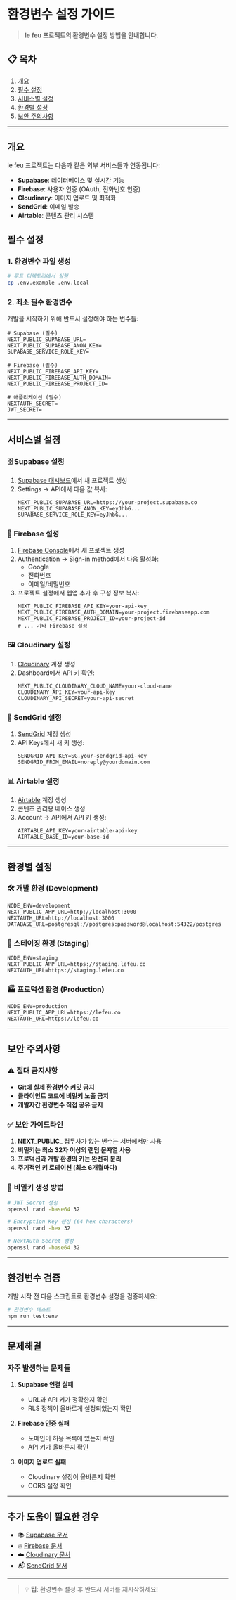 # 환경변수 설정 가이드

> **le feu 프로젝트의 환경변수 설정 방법을 안내합니다.**

## 📋 목차
1. [개요](#개요)
2. [필수 설정](#필수-설정)
3. [서비스별 설정](#서비스별-설정)
4. [환경별 설정](#환경별-설정)
5. [보안 주의사항](#보안-주의사항)

---

## 개요

le feu 프로젝트는 다음과 같은 외부 서비스들과 연동됩니다:
- **Supabase**: 데이터베이스 및 실시간 기능
- **Firebase**: 사용자 인증 (OAuth, 전화번호 인증)
- **Cloudinary**: 이미지 업로드 및 최적화
- **SendGrid**: 이메일 발송
- **Airtable**: 콘텐츠 관리 시스템

## 필수 설정

### 1. 환경변수 파일 생성
```bash
# 루트 디렉토리에서 실행
cp .env.example .env.local
```

### 2. 최소 필수 환경변수
개발을 시작하기 위해 반드시 설정해야 하는 변수들:

```env
# Supabase (필수)
NEXT_PUBLIC_SUPABASE_URL=
NEXT_PUBLIC_SUPABASE_ANON_KEY=
SUPABASE_SERVICE_ROLE_KEY=

# Firebase (필수)
NEXT_PUBLIC_FIREBASE_API_KEY=
NEXT_PUBLIC_FIREBASE_AUTH_DOMAIN=
NEXT_PUBLIC_FIREBASE_PROJECT_ID=

# 애플리케이션 (필수)
NEXTAUTH_SECRET=
JWT_SECRET=
```

---

## 서비스별 설정

### 🗄️ Supabase 설정

1. [Supabase 대시보드](https://supabase.com/dashboard)에서 새 프로젝트 생성
2. Settings → API에서 다음 값 복사:
   ```env
   NEXT_PUBLIC_SUPABASE_URL=https://your-project.supabase.co
   NEXT_PUBLIC_SUPABASE_ANON_KEY=eyJhbG...
   SUPABASE_SERVICE_ROLE_KEY=eyJhbG...
   ```

### 🔐 Firebase 설정

1. [Firebase Console](https://console.firebase.google.com/)에서 새 프로젝트 생성
2. Authentication → Sign-in method에서 다음 활성화:
   - Google
   - 전화번호
   - 이메일/비밀번호
3. 프로젝트 설정에서 웹앱 추가 후 구성 정보 복사:
   ```env
   NEXT_PUBLIC_FIREBASE_API_KEY=your-api-key
   NEXT_PUBLIC_FIREBASE_AUTH_DOMAIN=your-project.firebaseapp.com
   NEXT_PUBLIC_FIREBASE_PROJECT_ID=your-project-id
   # ... 기타 Firebase 설정
   ```

### 🖼️ Cloudinary 설정

1. [Cloudinary](https://cloudinary.com/) 계정 생성
2. Dashboard에서 API 키 확인:
   ```env
   NEXT_PUBLIC_CLOUDINARY_CLOUD_NAME=your-cloud-name
   CLOUDINARY_API_KEY=your-api-key
   CLOUDINARY_API_SECRET=your-api-secret
   ```

### 📧 SendGrid 설정

1. [SendGrid](https://sendgrid.com/) 계정 생성
2. API Keys에서 새 키 생성:
   ```env
   SENDGRID_API_KEY=SG.your-sendgrid-api-key
   SENDGRID_FROM_EMAIL=noreply@yourdomain.com
   ```

### 📊 Airtable 설정

1. [Airtable](https://airtable.com/) 계정 생성
2. 콘텐츠 관리용 베이스 생성
3. Account → API에서 API 키 생성:
   ```env
   AIRTABLE_API_KEY=your-airtable-api-key
   AIRTABLE_BASE_ID=your-base-id
   ```

---

## 환경별 설정

### 🛠️ 개발 환경 (Development)
```env
NODE_ENV=development
NEXT_PUBLIC_APP_URL=http://localhost:3000
NEXTAUTH_URL=http://localhost:3000
DATABASE_URL=postgresql://postgres:password@localhost:54322/postgres
```

### 🚀 스테이징 환경 (Staging)
```env
NODE_ENV=staging
NEXT_PUBLIC_APP_URL=https://staging.lefeu.co
NEXTAUTH_URL=https://staging.lefeu.co
```

### 🏭 프로덕션 환경 (Production)
```env
NODE_ENV=production
NEXT_PUBLIC_APP_URL=https://lefeu.co
NEXTAUTH_URL=https://lefeu.co
```

---

## 보안 주의사항

### ⚠️ 절대 금지사항
- **Git에 실제 환경변수 커밋 금지**
- **클라이언트 코드에 비밀키 노출 금지**
- **개발자간 환경변수 직접 공유 금지**

### ✅ 보안 가이드라인
1. **NEXT_PUBLIC_** 접두사가 없는 변수는 서버에서만 사용
2. **비밀키는 최소 32자 이상의 랜덤 문자열 사용**
3. **프로덕션과 개발 환경의 키는 완전히 분리**
4. **주기적인 키 로테이션 (최소 6개월마다)**

### 🔐 비밀키 생성 방법
```bash
# JWT Secret 생성
openssl rand -base64 32

# Encryption Key 생성 (64 hex characters)
openssl rand -hex 32

# NextAuth Secret 생성
openssl rand -base64 32
```

---

## 환경변수 검증

개발 시작 전 다음 스크립트로 환경변수 설정을 검증하세요:

```bash
# 환경변수 테스트
npm run test:env
```

---

## 문제해결

### 자주 발생하는 문제들

1. **Supabase 연결 실패**
   - URL과 API 키가 정확한지 확인
   - RLS 정책이 올바르게 설정되었는지 확인

2. **Firebase 인증 실패**
   - 도메인이 허용 목록에 있는지 확인
   - API 키가 올바른지 확인

3. **이미지 업로드 실패**
   - Cloudinary 설정이 올바른지 확인
   - CORS 설정 확인

---

## 추가 도움이 필요한 경우

- 📚 [Supabase 문서](https://supabase.com/docs)
- 🔥 [Firebase 문서](https://firebase.google.com/docs)
- ☁️ [Cloudinary 문서](https://cloudinary.com/documentation)
- 📬 [SendGrid 문서](https://docs.sendgrid.com/)

---

> 💡 **팁**: 환경변수 설정 후 반드시 서버를 재시작하세요! 